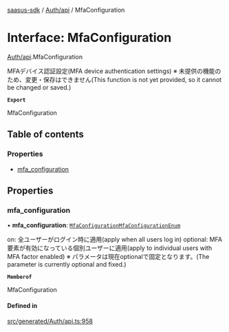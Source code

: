 [saasus-sdk](../README.md) / [Auth/api](../modules/Auth_api.md) / MfaConfiguration

# Interface: MfaConfiguration

[Auth/api](../modules/Auth_api.md).MfaConfiguration

MFAデバイス認証設定(MFA device authentication settings) ※ 未提供の機能のため、変更・保存はできません(This function is not yet provided, so it cannot be changed or saved.)

**`Export`**

MfaConfiguration

## Table of contents

### Properties

- [mfa\_configuration](Auth_api.MfaConfiguration.md#mfa_configuration)

## Properties

### mfa\_configuration

• **mfa\_configuration**: [`MfaConfigurationMfaConfigurationEnum`](../modules/Auth_api.md#mfaconfigurationmfaconfigurationenum)

on: 全ユーザーがログイン時に適用(apply when all users log in) optional: MFA要素が有効になっている個別ユーザーに適用(apply to individual users with MFA factor enabled) ※ パラメータは現在optionalで固定となります。(The parameter is currently optional and fixed.)

**`Memberof`**

MfaConfiguration

#### Defined in

[src/generated/Auth/api.ts:958](https://github.com/saasus-platform/saasus-sdk-javascript/blob/55abc15/src/generated/Auth/api.ts#L958)
